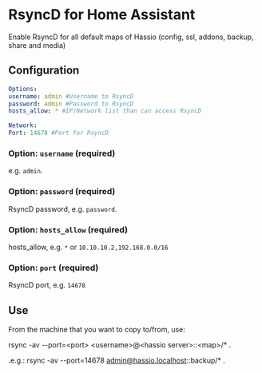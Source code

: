 # RsyncD for Home Assistant

Enable RsyncD for all default maps of Hassio (config, ssl, addons, backup, share and media)

## Configuration

```yaml
Options:
username: admin #Username to RsyncD
password: admin #Password to RsyncD
hosts_allow: * #IP/Network list than can access RsyncD

Network:
Port: 14678 #Port for RsyncD
```
### Option: `username` (required)

e.g. `admin`.

### Option: `password` (required)

RsyncD password, e.g. `password`.

### Option: `hosts_allow` (required)

hosts_allow, e.g. `*` or `10.10.10.2,192.168.0.0/16`

### Option: `port` (required)

RsyncD port, e.g. `14678`

## Use
From the machine that you want to copy to/from, use:

rsync -av --port=\<port\> \<username\>@\<hassio server\>::\<map\>/* .

.e.g.: rsync -av --port=14678 admin@hassio.localhost::backup/* .

